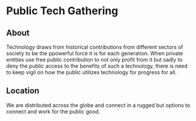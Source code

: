 # Public Tech Gathering

## About

Technology draws from historical contributions from different sectors of society to be the ppowerful force it is for each generation. When private entities use free public contribution to not only profit from it but sadly to deny the public access to the benefits of such a technology, there is need to keep vigil on how the public utilizes technology for progress for all. 

## Location
We are distributed across the globe and connect in a rugged but <antifragile> options to connect and work for the public good. 
